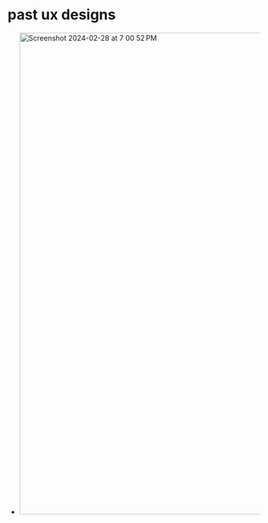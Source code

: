 # past ux designs
-  
  <img width="961" alt="Screenshot 2024-02-28 at 7 00 52 PM" src="https://github.com/naruminato1/some_stuff/assets/126989349/81a47cd4-5693-44c1-9210-f948574ca61b">
